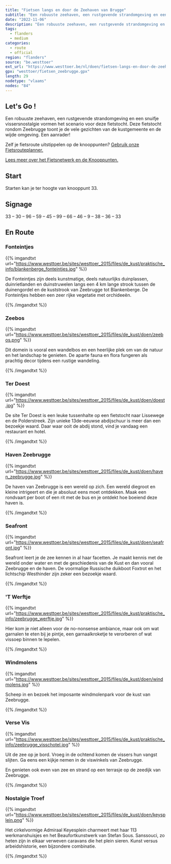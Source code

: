 ```yaml
---
title: "Fietsen langs en door de Zeehaven van Brugge"
subtitle: "Een robuuste zeehaven, een rustgevende strandomgeving en een snuifje vissersnostalgie vormen het scenario voor deze fietstocht"
date: "2022-11-06"
description: "Een robuuste zeehaven, een rustgevende strandomgeving en een snuifje vissersnostalgie vormen het scenario voor deze fietstocht" 
tags:
  - flanders
  - medium
categories: 
  - route
  - official
region: "flanders"
source: "be.westtoer"
ext_url: "https://www.westtoer.be/nl/doen/fietsen-langs-en-door-de-zeehaven-van-brugge"
gpx: "westtoer/fietsen_zeebrugge.gpx"
length: 29
nodetype: "vlaams"
nodes: "84"
---
```


## Let's Go !

Een robuuste zeehaven, een rustgevende strandomgeving en een snuifje vissersnostalgie vormen het scenario voor deze fietstocht. Deze fietstocht rondom Zeebrugge toont je de vele gezichten van de kustgemeente en de wijde omgeving. Een aanrader!

Zelf je fietsroute uitstippelen op de knooppunten? [Gebruik onze Fietsrouteplanner.](https://www.westtoer.be/nl/fietsrouteplanner)

[Lees meer over het Fietsnetwerk en de Knooppunten.](https://www.westtoer.be/nl/inspiratie/fietsnetwerk)

## Start 

Starten kan je ter hoogte van knooppunt 33.

## Signage

33 – 30 – 96 – 59 – 45 – 99 – 66 – 46 – 9 – 38 – 36 – 33

## En Route

### Fonteintjes

{{% imgandtxt url="https://www.westtoer.be/sites/westtoer_2015/files/de_kust/praktische_info/blankenberge_fonteintjes.jpg" %}}

De Fonteintjes zijn deels kunstmatige, deels natuurlijks duinplassen, duinrietlanden en duinstruwelen langs een 4 km lange strook tussen de duinengordel en de kuststrook van Zeebrugge tot Blankenberge. De Fonteintjes hebben een zeer rijke vegetatie met orchideeën.

{{% /imgandtxt %}}

### Zeebos

{{% imgandtxt url="https://www.westtoer.be/sites/westtoer_2015/files/de_kust/doen/zeebos.png" %}}

Dit domein is vooral een wandelbos en een heerlijke plek om van de natuur en het landschap te genieten. De aparte fauna en flora fungeren als prachtig decor tijdens een rustige wandeling.

{{% /imgandtxt %}}

### Ter Doest

{{% imgandtxt url="https://www.westtoer.be/sites/westtoer_2015/files/de_kust/doen/doest.jpg" %}}

De site Ter Doest is een leuke tussenhalte op een fietstocht naar Lissewege en de Polderstreek. Zijn unieke 13de-eeuwse abdijschuur is meer dan een bezoekje waard. Daar waar ooit de abdij stond, vind je vandaag een restaurant en hotel.

{{% /imgandtxt %}}

### Haven Zeebrugge

{{% imgandtxt url="https://www.westtoer.be/sites/westtoer_2015/files/de_kust/doen/haven_zeebrugge.jpg" %}}

De haven van Zeebrugge is een wereld op zich. Een wereld diegroot en kleine intrigeert en die je absoluut eens moet ontdekken. Maak een rondvaart per boot of een rit met de bus en je ontdekt hoe boeiend deze haven is.

{{% /imgandtxt %}}

### Seafront

{{% imgandtxt url="https://www.westtoer.be/sites/westtoer_2015/files/de_kust/doen/seafront.jpg" %}}

Seafront leert je de zee kennen in al haar facetten. Je maakt kennis met de wereld onder water en met de geschiedenis van de Kust en dan vooral Zeebrugge en de haven. De voormalige Russische duikboot Foxtrot en het lichtschip Westhinder zijn zeker een bezoekje waard.

{{% /imgandtxt %}}

### 'T Werftje

{{% imgandtxt url="https://www.westtoer.be/sites/westtoer_2015/files/de_kust/praktische_info/zeebrugge_werftje.jpg" %}}

Hier kom je niet alleen voor de no-nonsense ambiance, maar ook om wat garnalen te eten bij je pintje, een garnaalkroketje te verorberen of wat vissoep binnen te lepelen.

{{% /imgandtxt %}}

### Windmolens

{{% imgandtxt url="https://www.westtoer.be/sites/westtoer_2015/files/de_kust/doen/windmolens.jpg" %}}

Scheep in en bezoek het imposante windmolenpark voor de kust van Zeebrugge.

{{% /imgandtxt %}}

### Verse Vis

{{% imgandtxt url="https://www.westtoer.be/sites/westtoer_2015/files/de_kust/praktische_info/zeebrugge_visschotel.jpg" %}}

Uit de zee op je bord. Vroeg in de ochtend komen de vissers hun vangst slijten. Ga eens een kijkje nemen in de viswinkels van Zeebrugge.

En genieten ook even van zee en strand op een terrasje op de zeedijk van Zeebrugge.

{{% /imgandtxt %}}

### Nostalgie Troef

{{% imgandtxt url="https://www.westtoer.be/sites/westtoer_2015/files/de_kust/doen/keysplein.png" %}}

Het cirkelvormige Admiraal Keyesplein charmeert met haar 113 werkmanshuisjes en het Beaufortkunstwerk van Stefan Sous. Sanssouci, zo heten zijn in elkaar verweven caravans die het plein sieren. Kunst versus arbeidshistorie, een bijzondere combinatie.

{{% /imgandtxt %}}